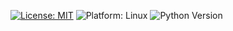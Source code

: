 [![License: MIT](https://img.shields.io/badge/License-MIT-green.svg)](https://github.com/Fall2024SE/HW4/blob/main/license.md)
![Platform: Linux](https://img.shields.io/badge/Platform-Linux-green.svg)
![Python Version](https://img.shields.io/badge/Python-3.13-green.svg)
